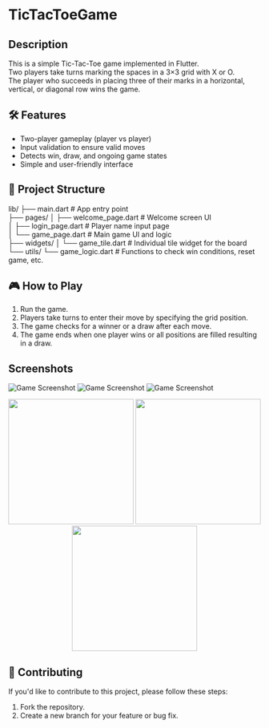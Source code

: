 # TicTacToeGame

## Description
This is a simple Tic-Tac-Toe game implemented in Flutter.  
Two players take turns marking the spaces in a 3×3 grid with X or O.  
The player who succeeds in placing three of their marks in a horizontal, vertical, or diagonal row wins the game.

## 🛠️ Features
- Two-player gameplay (player vs player)
- Input validation to ensure valid moves
- Detects win, draw, and ongoing game states
- Simple and user-friendly interface

## 📂 Project Structure

lib/
├── main.dart                 # App entry point  
├── pages/
│   ├── welcome_page.dart     # Welcome screen UI  
│   ├── login_page.dart       # Player name input page  
│   └── game_page.dart        # Main game UI and logic  
├── widgets/
│   └── game_tile.dart        # Individual tile widget for the board  
└── utils/
    └── game_logic.dart       # Functions to check win conditions, reset game, etc.

## 🎮 How to Play
1. Run the game.  
2. Players take turns to enter their move by specifying the grid position.  
3. The game checks for a winner or a draw after each move.  
4. The game ends when one player wins or all positions are filled resulting in a draw.

## Screenshots
![Game Screenshot](GamePage.png) <!-- Add your screenshot path -->
![Game Screenshot](PlayerLoginPage.png)  <!-- Add your screenshot path -->
![Game Screenshot](WelcomePage.png)  <!-- Add your screenshot path -->


<p align="center">
  <img src="GamePage.png" width="250"/>
  <img src="PlayerLoginPage.png" width="250"/>
  <img src="WelcomePage.png" width="250"/>
</p>

## 🤝 Contributing

If you'd like to contribute to this project, please follow these steps:

1.  Fork the repository.
2.  Create a new branch for your feature or bug fix.
